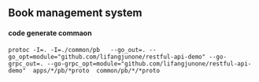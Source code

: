 ## Book management system   
#### code generate commaon

```shell
protoc -I=. -I=./common/pb   --go_out=. --go_opt=module="github.com/lifangjunone/restful-api-demo" --go-grpc_out=. --go-grpc_opt=module="github.com/lifangjunone/restful-api-demo"  apps/*/pb/*proto  common/pb/*/*proto
```